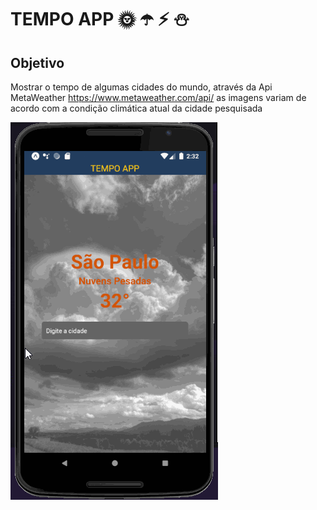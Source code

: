 # TEMPO APP :sun_with_face: :open_umbrella: :zap: :snowman:

## Objetivo

Mostrar o tempo de algumas cidades do mundo, através da Api MetaWeather https://www.metaweather.com/api/
as imagens variam de acordo com a condição climática atual da cidade pesquisada




![Finished App](https://github.com/AlexPauloVieira/WeatherApp/blob/master/AppGif.gif)

